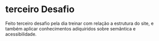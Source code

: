 # terceiro Desafio 

Feito terceiro desafio pela dia
treinar com relação a estrutura do site, e também aplicar conhecimentos adiquiridos sobre semântica e acessibilidade.
